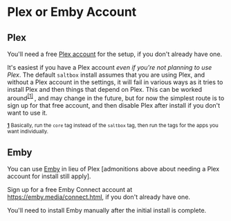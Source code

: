 # Plex or Emby Account

## Plex

You'll need a free [Plex account](https://www.plex.tv/sign-up/) for the setup, if you don't already have one. 

It's easiest if you have a Plex account *even if you're not planning to use Plex*.  The default `saltbox` install assumes that you are using Plex, and without a Plex account in the settings, it will fail in various ways as it tries to install Plex and then things that depend on Plex.  This can be worked around<sup name="a1">[\[1\]](#f1) </sup>, and may change in the future, but for now the simplest route is to sign up for that free account, and then disable Plex after install if you don't want to use it.

<sup><b name="f1">[1](#a1)</b> Basically, run the `core` tag instead of the `saltbox` tag, then run the tags for the apps you want individually. </sup>

## Emby

You can use [Emby](https://emby.media/) in lieu of Plex [admonitions above about needing a Plex account for install still apply].

Sign up for a free Emby Connect account at https://emby.media/connect.html, if you don't already have one.

You'll need to install Emby manually after the initial install is complete.
